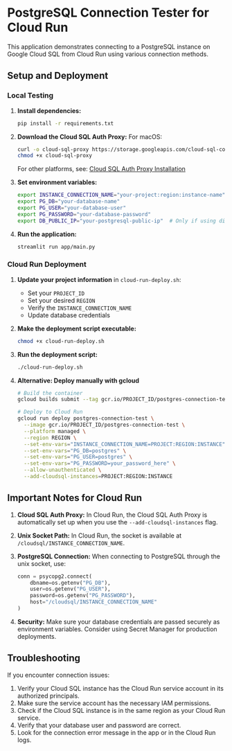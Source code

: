 # PostgreSQL Connection Tester for Cloud Run

This application demonstrates connecting to a PostgreSQL instance on Google Cloud SQL from Cloud Run using various connection methods.

## Setup and Deployment

### Local Testing

1. **Install dependencies:**
   ```bash
   pip install -r requirements.txt
   ```

2. **Download the Cloud SQL Auth Proxy:**
   For macOS:
   ```bash
   curl -o cloud-sql-proxy https://storage.googleapis.com/cloud-sql-connectors/cloud-sql-proxy/v2.15.2/cloud-sql-proxy.darwin.arm64
   chmod +x cloud-sql-proxy
   ```
   For other platforms, see: [Cloud SQL Auth Proxy Installation](https://cloud.google.com/sql/docs/postgres/connect-auth-proxy#install)

3. **Set environment variables:**
   ```bash
   export INSTANCE_CONNECTION_NAME="your-project:region:instance-name"
   export PG_DB="your-database-name"
   export PG_USER="your-database-user"
   export PG_PASSWORD="your-database-password"
   export DB_PUBLIC_IP="your-postgresql-public-ip"  # Only if using direct connection
   ```

4. **Run the application:**
   ```bash
   streamlit run app/main.py
   ```

### Cloud Run Deployment

1. **Update your project information** in `cloud-run-deploy.sh`:
   - Set your `PROJECT_ID`
   - Set your desired `REGION`
   - Verify the `INSTANCE_CONNECTION_NAME`
   - Update database credentials
   
2. **Make the deployment script executable:**
   ```bash
   chmod +x cloud-run-deploy.sh
   ```

3. **Run the deployment script:**
   ```bash
   ./cloud-run-deploy.sh
   ```

4. **Alternative: Deploy manually with gcloud**
   ```bash
   # Build the container
   gcloud builds submit --tag gcr.io/PROJECT_ID/postgres-connection-test
   
   # Deploy to Cloud Run
   gcloud run deploy postgres-connection-test \
     --image gcr.io/PROJECT_ID/postgres-connection-test \
     --platform managed \
     --region REGION \
     --set-env-vars="INSTANCE_CONNECTION_NAME=PROJECT:REGION:INSTANCE" \
     --set-env-vars="PG_DB=postgres" \
     --set-env-vars="PG_USER=postgres" \
     --set-env-vars="PG_PASSWORD=your_password_here" \
     --allow-unauthenticated \
     --add-cloudsql-instances=PROJECT:REGION:INSTANCE
   ```

## Important Notes for Cloud Run

1. **Cloud SQL Auth Proxy:** In Cloud Run, the Cloud SQL Auth Proxy is automatically set up when you use the `--add-cloudsql-instances` flag.

2. **Unix Socket Path:** In Cloud Run, the socket is available at `/cloudsql/INSTANCE_CONNECTION_NAME`.

3. **PostgreSQL Connection:** When connecting to PostgreSQL through the unix socket, use:
   ```python
   conn = psycopg2.connect(
       dbname=os.getenv("PG_DB"),
       user=os.getenv("PG_USER"),
       password=os.getenv("PG_PASSWORD"),
       host="/cloudsql/INSTANCE_CONNECTION_NAME"
   )
   ```

4. **Security:** Make sure your database credentials are passed securely as environment variables. Consider using Secret Manager for production deployments.

## Troubleshooting

If you encounter connection issues:

1. Verify your Cloud SQL instance has the Cloud Run service account in its authorized principals.
2. Make sure the service account has the necessary IAM permissions.
3. Check if the Cloud SQL instance is in the same region as your Cloud Run service.
4. Verify that your database user and password are correct.
5. Look for the connection error message in the app or in the Cloud Run logs. 